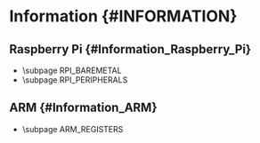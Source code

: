 # Information {#INFORMATION}

## Raspberry Pi {#Information_Raspberry_Pi}

- \subpage RPI_BAREMETAL
- \subpage RPI_PERIPHERALS

## ARM {#Information_ARM}

- \subpage ARM_REGISTERS
